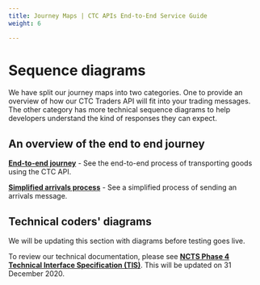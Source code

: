 ```yaml
---
title: Journey Maps | CTC APIs End-to-End Service Guide
weight: 6

---
```


# Sequence diagrams
<!--- Section owner: CTC Traders API --->

We have split our journey maps into two categories. One to provide an overview of how our CTC Traders API will fit into your trading messages. The other category has more technical sequence diagrams to help developers understand the kind of responses they can expect. 

## An overview of the end to end journey

**[End-to-end journey](documentation/movements-diagram.html)** - See the end-to-end process of transporting goods using the CTC API.

**[Simplified arrivals process](documentation/arrivals-diagram.html.md)**  - See a simplified process of sending an arrivals message.


## Technical coders' diagrams

We will be updating this section with diagrams before testing goes live.

To review our technical documentation, please see **[NCTS Phase 4 Technical Interface Specification (TIS)](https://assets.publishing.service.gov.uk/government/uploads/system/uploads/attachment_data/file/641488/NCTSPhase4TISv3_9_3.pdf)**. This will be updated on 31 December 2020.  


